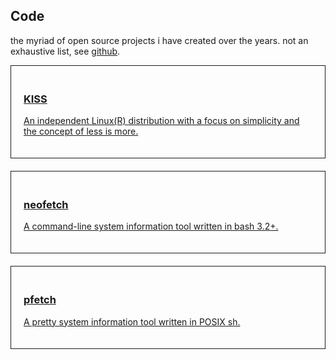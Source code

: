 <style>.c{padding:20px;border: 1px solid;margin-bottom:20px}</style>

## Code

the myriad of open source projects i have created over the years.
not an exhaustive list, see [github](https://github.com/dylanaraps).


<a href="https://k1ss.org"><div class=c>
### KISS

An independent Linux(R) distribution with a focus on simplicity and the concept of less is more.
</div></a>

<a href="https://github.com/dylanaraps/neofetch"><div class=c>
### neofetch

A command-line system information tool written in bash 3.2+.
</div></a>

<a href="https://github.com/dylanaraps/pfetch"><div class=c>
### pfetch

A pretty system information tool written in POSIX sh.
</div></a>


